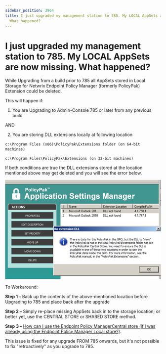 ```yaml
---
sidebar_position: 3964
title: I just upgraded my management station to 785. My LOCAL AppSets are now missing.
  What happened?
---
```


# I just upgraded my management station to 785. My LOCAL AppSets are now missing. What happened?

While Upgrading from a build prior to 785 all AppSets stored in Local Storage for Netwrix Endpoint Policy Manager (formerly PolicyPak) Extension could be deleted.

This will happen if:

1. You are Upgrading to Admin-Console 785 or later from any previous build

AND

2. You are storing DLL extensions locally at following location

```
c:\Program Files (x86)\PolicyPak\Extensions folder (on 64-bit machines)
```
```
c:\Program Files\PolicyPak\Extensions (on 32-bit machines)
```
If both conditions are true the DLL extensions stored at the location mentioned above may get deleted and you will see the error below.

![](../../../../../../../static/images/PolicyPak/Content/Resources/Images/Troubleshooting/ApplicationSettings/409_1_image002.png)

To Workaround:

**Step 1 –** Back up the contents of the above-mentioned location before Upgrading to 785 and place back after the upgrade

**Step 2 –** Simply re-place missing AppSets back in to the storage location; or better yet, use the CENTRAL STORE or SHARED STORE method.

**Step 3 –** [How can I use the Endpoint Policy ManagerCentral store (if I was already using the Endpoint Policy Manager Local store?)](../../../ApplicationSettings/CentralStore).

This issue is fixed for any upgrade FROM 785 onwards, but it's not possible to fix "retroactively" as you upgrade to 785.